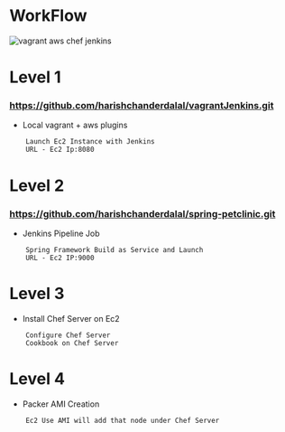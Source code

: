 # WorkFlow
![vagrant aws chef jenkins](https://user-images.githubusercontent.com/22466745/29718668-2b304188-89d1-11e7-870e-dec94211b5f8.png)

# Level 1
### https://github.com/harishchanderdalal/vagrantJenkins.git
- Local vagrant + aws plugins
```
    Launch Ec2 Instance with Jenkins
    URL - Ec2 Ip:8080
```
# Level 2
### https://github.com/harishchanderdalal/spring-petclinic.git
- Jenkins Pipeline Job
```
    Spring Framework Build as Service and Launch
    URL - Ec2 IP:9000
```
# Level 3
- Install Chef Server on Ec2
```
    Configure Chef Server 
    Cookbook on Chef Server
```
# Level 4
- Packer AMI Creation
```
    Ec2 Use AMI will add that node under Chef Server
```
